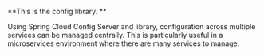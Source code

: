 **This is the config library. **

Using Spring Cloud Config Server and library, configuration across multiple services can be managed centrally. This is particularly useful in a microservices environment where there are many services to manage.
